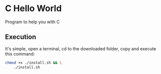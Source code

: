 # C Hello World
Program to help you with C
## Execution
It's simple, open a terminal, cd to the downloaded folder, copy and execute this command:
```bash
chmod +x ./install.sh && \
	./install.sh
```
